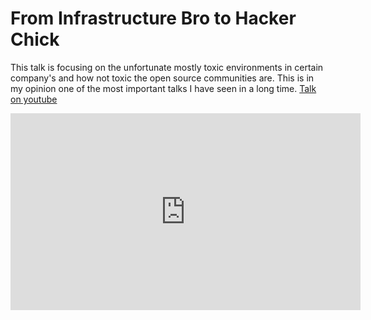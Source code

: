 # From Infrastructure Bro to Hacker Chick

This talk is focusing on the unfortunate mostly toxic environments in certain company's and how not toxic the open source communities are. This is in my opinion one of the most important talks I have seen in a long time.
[Talk on youtube](https://www.youtube.com/watch?v=1wAO0HNY-RU)
<iframe width="560" height="315" src="https://www.youtube.com/embed/1wAO0HNY-RU" frameborder="0" allow="accelerometer; autoplay; encrypted-media; gyroscope; picture-in-picture" allowfullscreen></iframe>
